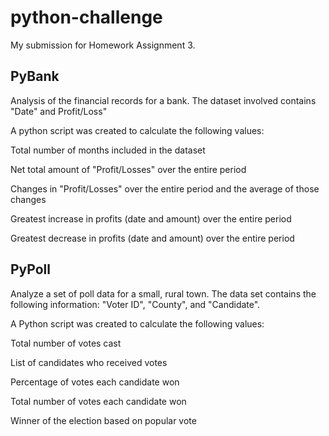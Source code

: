 # python-challenge
My submission for Homework Assignment 3.
## PyBank
Analysis of the financial records for a bank. The dataset involved contains "Date" and Profit/Loss"

A python script was created to calculate the following values:

Total number of months included in the dataset

Net total amount of "Profit/Losses" over the entire period

Changes in "Profit/Losses" over the entire period and the average of those changes

Greatest increase in profits (date and amount) over the entire period

Greatest decrease in profits (date and amount) over the entire period

## PyPoll

Analyze a set of poll data for a small, rural town. The data set contains the following information: "Voter ID", "County", and "Candidate".

A Python script was created to calculate the following values:

Total number of votes cast

List of candidates who received votes

Percentage of votes each candidate won

Total number of votes each candidate won

Winner of the election based on popular vote